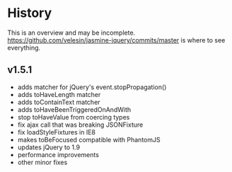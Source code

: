 # History

This is an overview and may be incomplete. https://github.com/velesin/jasmine-jquery/commits/master is where to see everything.

## v1.5.1
  - adds matcher for jQuery's event.stopPropagation()
  - adds toHaveLength matcher
  - adds toContainText matcher
  - adds toHaveBeenTriggeredOnAndWith
  - stop toHaveValue from coercing types
  - fix ajax call that was breaking JSONFixture
  - fix loadStyleFixtures in IE8
  - makes toBeFocused compatible with PhantomJS 
  - updates jQuery to 1.9
  - performance improvements
  - other minor fixes
